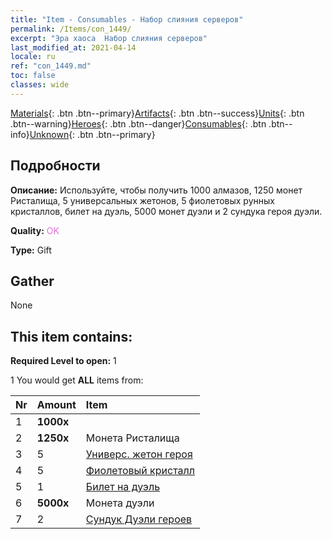 ```yaml
---
title: "Item - Consumables - Набор слияния серверов"
permalink: /Items/con_1449/
excerpt: "Эра хаоса  Набор слияния серверов"
last_modified_at: 2021-04-14
locale: ru
ref: "con_1449.md"
toc: false
classes: wide
---
```

 [Materials](/ru/Items/){: .btn .btn--primary}[Artifacts](/ru/Items/Artifacts/){: .btn .btn--success}[Units](/ru/Items/Units/){: .btn .btn--warning}[Heroes](/ru/Items/Heroes/){: .btn .btn--danger}[Consumables](/ru/Items/Consumables/){: .btn .btn--info}[Unknown](/ru/Items/Unknown/){: .btn .btn--primary}

## Подробности
 **Описание:** Используйте, чтобы получить 1000 алмазов, 1250 монет Ристалища, 5 универсальных жетонов, 5 фиолетовых рунных кристаллов, билет на дуэль, 5000 монет дуэли и 2 сундука героя дуэли.

 **Quality:** <span style="color: #DA70D6">OK</span>

 **Type:** Gift

## Gather

  None

## This item contains:

 **Required Level to open:** 1

 1 You would get **ALL** items  from:

  | Nr | Amount |     Item    |
  |:---|:-------|:------------|
  | 1 |  **1000x** | <i class="fas fa-gem"/> |  | 
  | 2 |  **1250x** | Монета Ристалища |  | 
  | 3 | 5 | [Универс. жетон героя](/ru/Items/her_358/) | 
  | 4 | 5 | [Фиолетовый кристалл](/ru/Items/con_720/) | 
  | 5 | 1 | [Билет на дуэль](/ru/Items/con_784/) | 
  | 6 |  **5000x** | Монета дуэли |  | 
  | 7 | 2 | [Сундук Дуэли героев](/ru/Items/con_1008/) | 
